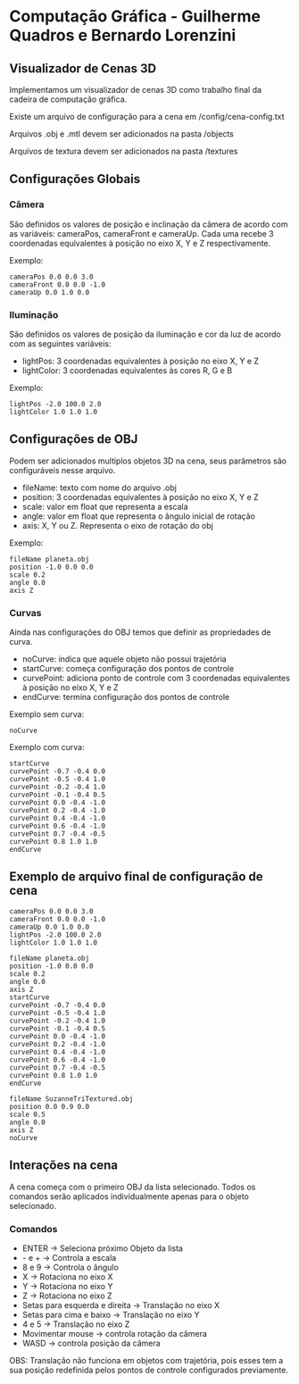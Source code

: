 # Computação Gráfica - Guilherme Quadros e Bernardo Lorenzini

## Visualizador de Cenas 3D

Implementamos um visualizador de cenas 3D como trabalho final da cadeira de computação gráfica.

Existe um arquivo de configuração para a cena em /config/cena-config.txt

Arquivos .obj e .mtl devem ser adicionados na pasta /objects

Arquivos de textura devem ser adicionados na pasta /textures

## Configurações Globais

### Câmera

São definidos os valores de posição e inclinação da câmera de acordo com as variáveis: cameraPos, cameraFront e cameraUp. Cada uma recebe 3 coordenadas equivalentes à posição no eixo X, Y e Z respectivamente.

Exemplo:

```
cameraPos 0.0 0.0 3.0
cameraFront 0.0 0.0 -1.0
cameraUp 0.0 1.0 0.0
```

### Iluminação

São definidos os valores de posição da iluminação e cor da luz de acordo com as seguintes variáveis:

- lightPos: 3 coordenadas equivalentes à posição no eixo X, Y e Z
- lightColor: 3 coordenadas equivalentes às cores R, G e B

Exemplo:

```
lightPos -2.0 100.0 2.0
lightColor 1.0 1.0 1.0
```

## Configurações de OBJ

Podem ser adicionados multiplos objetos 3D na cena, seus parâmetros são configuráveis nesse arquivo.

- fileName: texto com nome do arquivo .obj
- position: 3 coordenadas equivalentes à posição no eixo X, Y e Z
- scale: valor em float que representa a escala
- angle: valor em float que representa o ângulo inicial de rotação
- axis: X, Y ou Z. Representa o eixo de rotação do obj

Exemplo:

```
fileName planeta.obj
position -1.0 0.0 0.0
scale 0.2
angle 0.0
axis Z
```

### Curvas

Ainda nas configurações do OBJ temos que definir as propriedades de curva.

- noCurve: indica que aquele objeto não possui trajetória
- startCurve: começa configuração dos pontos de controle
- curvePoint: adiciona ponto de controle com 3 coordenadas equivalentes à posição no eixo X, Y e Z
- endCurve: termina configuração dos pontos de controle

Exemplo sem curva:

```
noCurve
```

Exemplo com curva:

```
startCurve
curvePoint -0.7 -0.4 0.0
curvePoint -0.5 -0.4 1.0
curvePoint -0.2 -0.4 1.0
curvePoint -0.1 -0.4 0.5
curvePoint 0.0 -0.4 -1.0
curvePoint 0.2 -0.4 -1.0
curvePoint 0.4 -0.4 -1.0
curvePoint 0.6 -0.4 -1.0
curvePoint 0.7 -0.4 -0.5
curvePoint 0.8 1.0 1.0
endCurve
```

## Exemplo de arquivo final de configuração de cena

```
cameraPos 0.0 0.0 3.0
cameraFront 0.0 0.0 -1.0
cameraUp 0.0 1.0 0.0
lightPos -2.0 100.0 2.0
lightColor 1.0 1.0 1.0

fileName planeta.obj
position -1.0 0.0 0.0
scale 0.2
angle 0.0
axis Z
startCurve
curvePoint -0.7 -0.4 0.0
curvePoint -0.5 -0.4 1.0
curvePoint -0.2 -0.4 1.0
curvePoint -0.1 -0.4 0.5
curvePoint 0.0 -0.4 -1.0
curvePoint 0.2 -0.4 -1.0
curvePoint 0.4 -0.4 -1.0
curvePoint 0.6 -0.4 -1.0
curvePoint 0.7 -0.4 -0.5
curvePoint 0.8 1.0 1.0
endCurve

fileName SuzanneTriTextured.obj
position 0.0 0.9 0.0
scale 0.5
angle 0.0
axis Z
noCurve
```

## Interações na cena

A cena começa com o primeiro OBJ da lista selecionado. Todos os comandos serão aplicados individualmente apenas para o objeto selecionado.

### Comandos

- ENTER -> Seleciona próximo Objeto da lista
- \- e + -> Controla a escala
- 8 e 9 -> Controla o ângulo
- X -> Rotaciona no eixo X
- Y -> Rotaciona no eixo Y
- Z -> Rotaciona no eixo Z
- Setas para esquerda e direita -> Translação no eixo X
- Setas para cima e baixo -> Translação no eixo Y
- 4 e 5 -> Translação no eixo Z
- Movimentar mouse -> controla rotação da câmera
- WASD -> controla posição da câmera

OBS: Translação não funciona em objetos com trajetória, pois esses tem a sua posição redefinida pelos pontos de controle configurados previamente.
